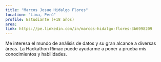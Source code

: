 ```yaml
---
title: "Marcos Josue Hidalgo Flores"
location: "Lima, Perú"
profile: Estudiante (+18 años)
area: 
link: https://pe.linkedin.com/in/marcos-hidalgo-flores-3b6998209
---
```


Me interesa el mundo de análisis de datos y su gran alcance a diversas áreas. La Hackathon Rimac puede ayudarme a poner a prueba mis conocimientos y habilidades.